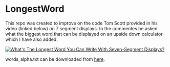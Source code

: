 # LongestWord

This repo was created to improve on the code Tom Scott provided in his video (linked below) on 7 segment displays. In the commentes he asked what the biggest word that can be displayed on an upside down calculator which I have also added.

[![What's The Longest Word You Can Write With Seven-Segment Displays?](http://img.youtube.com/vi/zp4BMR88260/0.jpg)](http://www.youtube.com/watch?v=zp4BMR88260)

words_alpha.txt can be downloaded from [here](https://github.com/dwyl/english-words).